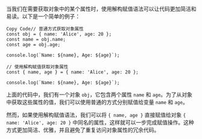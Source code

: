 当我们在需要获取对象中的某个属性时，使用解构赋值语法可以让代码更加简洁和易读。以下是一个简单的例子：

```
Copy Code// 普通方式获取对象属性
const obj = { name: 'Alice', age: 20 };
const name = obj.name;
const age = obj.age;

console.log(`Name: ${name}, Age: ${age}`);

// 使用解构赋值获取对象属性
const { name, age } = { name: 'Alice', age: 20 };

console.log(`Name: ${name}, Age: ${age}`);
```

上面的代码中，我们有一个对象 `obj`，它包含两个属性 `name` 和 `age`。为了从对象中获取这些属性的值，我们可以使用普通的方式分别赋值给变量 `name` 和 `age`。

然而，如果使用解构赋值语法，我们可以将 `{ name, age }` 直接赋值给对象 `{ name: 'Alice', age: 20 }` 中同名的属性，这样就可以一步完成赋值操作。这种方式更加简洁、优雅，并且避免了重复访问对象属性的冗余代码。